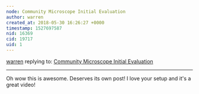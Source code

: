 ```yaml
---
node: Community Microscope Initial Evaluation
author: warren
created_at: 2018-05-30 16:26:27 +0000
timestamp: 1527697587
nid: 16369
cid: 19717
uid: 1
---
```




[warren](../profile/warren) replying to: [Community Microscope Initial Evaluation](../notes/MaggPi/05-21-2018/community-microscope-resolution-test)

----
Oh wow this is awesome. Deserves its own post! I love your setup and it's a great video!